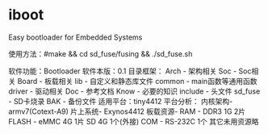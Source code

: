 # iboot
Easy bootloader for Embedded Systems


使用方法：#make && cd sd_fuse/fusing && ./sd_fuse.sh

软件功能：Bootloader
软件本版：0.1
目录框架：
    Arch    -   架构相关
    Soc     -   Soc相关
    Board   -   板载相关
    lib     -   自定义和静态库文件
    common  -   main函数等通用函数
    driver  -   驱动相关
    Doc     -   参考文档
    Know    -   必要的知识
    include -   头文件 
    sd_fuse -   SD卡烧录 
    BAK     -   备份文件
适用平台：tiny4412
平台分析：
    内核架构-   armv7(Cotext-A9)
    片上系统-   Exynos4412
    板载资源-   RAM     -       DDR3    1G 2片
                FLASH   -       eMMC    4G 1片
                                SD      4G 1个(外接)
                COM     -       RS-232C    1个
                其它未用资源略 
                
